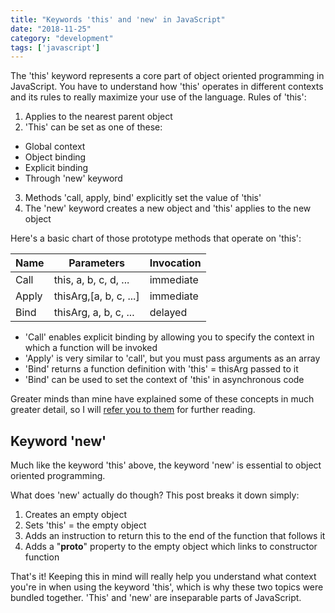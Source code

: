```yaml
---
title: "Keywords 'this' and 'new' in JavaScript"
date: "2018-11-25"
category: "development"
tags: ['javascript']
---
```


The 'this' keyword represents a core part of object oriented programming in JavaScript.  You have to understand how 'this' operates in different contexts and its rules to really maximize your use of the language.  Rules of 'this':
1. Applies to the nearest parent object
2. 'This' can be set as one of these:
  - Global context
  - Object binding
  - Explicit binding
  - Through 'new' keyword
3. Methods 'call, apply, bind' explicitly set the value of 'this'
4. The 'new' keyword creates a new object and 'this' applies to the new object

Here's a basic chart of those prototype methods that operate on 'this':

| Name  | Parameters             | Invocation |
| ----- | ---------------------  | ---------- |
| Call  | this, a, b, c, d, ...  | immediate  |
| Apply | thisArg,[a, b, c, ...] | immediate  |
| Bind  | thisArg, a, b, c, ...  | delayed    |

- 'Call' enables explicit binding by allowing you to specify the context in which a function will be invoked
- 'Apply' is very similar to 'call', but you must pass arguments as an array
- 'Bind' returns a function definition with 'this' = thisArg passed to it
- 'Bind' can be used to set the context of 'this' in asynchronous code

Greater minds than mine have explained some of these concepts in much greater detail, so I will [refer you to them](https://tylermcginnis.com/this-keyword-call-apply-bind-javascript/) for further reading.

## Keyword 'new'
Much like the keyword 'this' above, the keyword 'new' is essential to object oriented programming.  

What does 'new' actually do though?  This post breaks it down simply:
1. Creates an empty object
2. Sets 'this' = the empty object
3. Adds an instruction to return this to the end of the function that follows it
4. Adds a "__proto__" property to the empty object which links to constructor function

That's it!  Keeping this in mind will really help you understand what context you're in when using the keyword 'this', which is why these two topics were bundled together.  'This' and 'new' are inseparable parts of JavaScript.